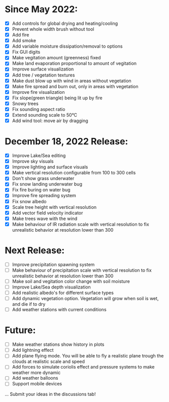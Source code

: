 # Since May 2022:
- [x] Add controls for global drying and heating/cooling
- [x] Prevent whole width brush without tool
- [x] Add fire
- [x] Add smoke
- [x] Add variable moisture dissipation/removal to options
- [x] Fix GUI digits
- [x] Make vegitation amount (greenness) fixed
- [x] Make land evaporation proportional to amount of vegitation
- [x] Improve surface visualization
- [x] Add tree / vegetation textures
- [x] Make dust blow up with wind in areas without vegetation
- [x] Make fire spread and burn out, only in areas with vegetation
- [x] Improve fire visualization
- [x] Fix slope(green triangle) being lit up by fire
- [x] Snowy trees
- [x] Fix sounding aspect ratio
- [x] Extend sounding scale to 50°C
- [X] Add wind tool: move air by dragging

# December 18, 2022 Release:
- [x] Improve Lake/Sea editing
- [x] Improve sky visuals
- [x] Improve lighting and surface visuals
- [x] Make vertical resolution configurable from 100 to 300 cells
- [x] Don't show grass underwater
- [x] Fix snow landing underwater bug
- [x] Fix fire buring on water bug
- [x] Improve fire spreading system
- [x] Fix snow albedo
- [x] Scale tree height with vertical resolution
- [x] Add vector field velocity indicator
- [x] Make trees wave with the wind
- [x] Make behaviour of IR radiation scale with vertical resolution to fix unrealistic behavior at resolution lower than 300

# Next Release:
- [ ] Improve precipitation spawning system
- [ ] Make behaviour of precipitation scale with vertical resolution to fix unrealistic behavior at resolution lower than 300
- [ ] Make soil and vegitation color change with soil moisture
- [ ] Improve Lake/Sea depth visualization
- [ ] Add realistic albedo's for different surface types
- [ ] Add dynamic vegetation option. Vegetation will grow when soil is wet, and die if to dry
- [ ] Add weather stations with current conditions

# Future:
- [ ] Make weather stations show history in plots
- [ ] Add lightning effect
- [ ] Add plane flying mode. You will be able to fly a realistic plane trough the clouds at realistic scale and speed
- [ ] Add forces to simulate coriolis effect and pressure systems to make weather more dynamic
- [ ] Add weather balloons
- [ ] Support mobile devices

... Submit your ideas in the discussions tab!
